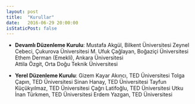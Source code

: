 ```yaml
---
layout: post
title:  "Kurullar"
date:   2016-06-29 20:00:00
isStaticPost: false
---
```


* **Devamlı Düzenleme Kurulu**:
Mustafa Akgül, Bilkent Üniversitesi 
Zeynel Cebeci, Çukurova Üniversitesi 
M. Ufuk Çağlayan, Boğaziçi Üniversitesi
Ethem Derman (Emekli), Ankara Üniversitesi    
Attila Özgit, Orta Doğu Teknik Üniversitesi

* **Yerel Düzenleme Kurulu**:
Gizem Kayar Akıncı, TED Üniversitesi
Tolga Çapın, TED Üniversitesi
Sinan Hanay, TED Üniversitesi
Tayfun Küçükyılmaz, TED Üniversitesi
Çağrı Latifoğlu, TED Üniversitesi
Utku İnan Türkmen, TED Üniversitesi
Erdem Yazgan, TED Üniversitesi
